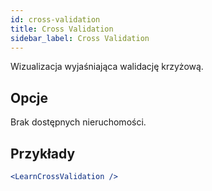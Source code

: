 ```yaml
---
id: cross-validation
title: Cross Validation
sidebar_label: Cross Validation
---
```


Wizualizacja wyjaśniająca walidację krzyżową.

## Opcje

Brak dostępnych nieruchomości.

## Przykłady

```jsx live
<LearnCrossValidation />
```

